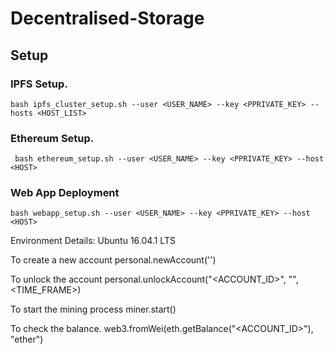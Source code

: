 # Decentralised-Storage

## Setup
### IPFS Setup.
    bash ipfs_cluster_setup.sh --user <USER_NAME> --key <PPRIVATE_KEY> --hosts <HOST_LIST>
   
### Ethereum Setup.  
     bash ethereum_setup.sh --user <USER_NAME> --key <PPRIVATE_KEY> --host <HOST>

### Web App Deployment
    bash webapp_setup.sh --user <USER_NAME> --key <PPRIVATE_KEY> --host <HOST>

Environment Details:
Ubuntu 16.04.1 LTS

To create a new account 
personal.newAccount('<PASSWORD>')

To unlock the account 
personal.unlockAccount("<ACCOUNT_ID>", "<PASSWORD>", <TIME_FRAME>)

To start the mining process
miner.start()

To check the balance.
web3.fromWei(eth.getBalance("<ACCOUNT_ID>"), "ether")